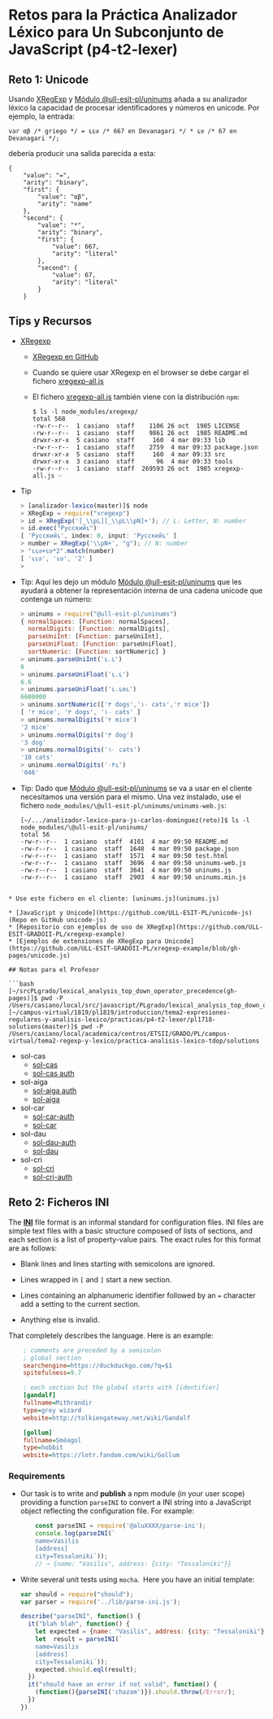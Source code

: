 # Retos para la Práctica Analizador Léxico para Un Subconjunto de JavaScript (p4-t2-lexer)

## Reto 1: Unicode

Usando [XRegExp](http://xregexp.com/) y [Módulo @ull-esit-pl/uninums](https://www.npmjs.com/package/@ull-esit-pl/uninums) añada a su analizador léxico la capacidad de procesar identificadores y números en unicode.
Por ejemplo, la entrada:

```
var αβ /* griego */ = ६६७ /* 667 en Devanagari */ * ६७ /* 67 en Devanagari */;
```

debería producir una salida parecida a esta:

```
{
    "value": "=",
    "arity": "binary",
    "first": {
        "value": "αβ",
        "arity": "name"
    },
    "second": {
        "value": "*",
        "arity": "binary",
        "first": {
            "value": 667,
            "arity": "literal"
        },
        "second": {
            "value": 67,
            "arity": "literal"
        }
    }
```


## Tips y Recursos

* [XRegexp](http://xregexp.com/) 
  - [XRegexp en GitHub](https://github.com/slevithan/xregexp)
  - Cuando se quiere usar XRegexp en el browser se debe cargar el fichero [xregexp-all.js](https://unpkg.com/xregexp/xregexp-all.js)
  - El fichero [xregexp-all.js](https://unpkg.com/xregexp/xregexp-all.js) también viene con la distribución `npm`:

    ```
    $ ls -l node_modules/xregexp/
    total 568
    -rw-r--r--  1 casiano  staff    1106 26 oct  1985 LICENSE
    -rw-r--r--  1 casiano  staff    9861 26 oct  1985 README.md
    drwxr-xr-x  5 casiano  staff     160  4 mar 09:33 lib
    -rw-r--r--  1 casiano  staff    2759  4 mar 09:33 package.json
    drwxr-xr-x  5 casiano  staff     160  4 mar 09:33 src
    drwxr-xr-x  3 casiano  staff      96  4 mar 09:33 tools
    -rw-r--r--  1 casiano  staff  269593 26 oct  1985 xregexp-all.js ☜
    ```
* Tip

  ```js
  > [analizador-lexico(master)]$ node
  > XRegExp = require("xregexp")
  > id = XRegExp('[_\\pL][_\\pL\\pN]+'); // L: Letter, N: number
  > id.exec("Русский६")
  [ 'Русский६', index: 0, input: 'Русский६' ]
  > number = XRegExp('\\pN+', "g"); // N: number
  > "६६७+६७*2".match(number)
  [ '६६७', '६७', '2' ]
  > 
  ```
* Tip: Aquí  les dejo un módulo [Módulo @ull-esit-pl/uninums](https://www.npmjs.com/package/@ull-esit-pl/uninums) que les ayudará a obtener la representación interna de una cadena unicode que contenga un número:

  ```js
  > uninums = require("@ull-esit-pl/uninums")
  { normalSpaces: [Function: normalSpaces],
    normalDigits: [Function: normalDigits],
    parseUniInt: [Function: parseUniInt],
    parseUniFloat: [Function: parseUniFloat],
    sortNumeric: [Function: sortNumeric] }
  > uninums.parseUniInt('६.६')
  6
  > uninums.parseUniFloat('६.६')
  6.6
  > uninums.parseUniFloat('६.६e६')
  6600000
  > uninums.sortNumeric(['٣ dogs','١٠ cats','٢ mice']) 
  [ '٢ mice', '٣ dogs', '١٠ cats' ]
  > uninums.normalDigits('٢ mice')
  '2 mice'
  > uninums.normalDigits('٣ dog')
  '3 dog'
  > uninums.normalDigits('١٠ cats')
  '10 cats'
  > uninums.normalDigits('٠۴६')
  '046'
  ```
* Tip: Dado que [Módulo @ull-esit-pl/uninums](https://www.npmjs.com/package/@ull-esit-pl/uninums) se va a usar en el cliente necesitamos una versión para el mismo. Una vez instalado, use el fichero `node_modules/\@ull-esit-pl/uninums/uninums-web.js`:

  ```
  [~/.../analizador-lexico-para-js-carlos-dominguez(reto)]$ ls -l node_modules/\@ull-esit-pl/uninums/
  total 56
  -rw-r--r--  1 casiano  staff  4101  4 mar 09:50 README.md
  -rw-r--r--  1 casiano  staff  1648  4 mar 09:50 package.json
  -rw-r--r--  1 casiano  staff  1571  4 mar 09:50 test.html
  -rw-r--r--  1 casiano  staff  3696  4 mar 09:50 uninums-web.js
  -rw-r--r--  1 casiano  staff  3641  4 mar 09:50 uninums.js
  -rw-r--r--  1 casiano  staff  2903  4 mar 09:50 uninums.min.js
```

* Use este fichero en el cliente: [uninums.js](uninums.js)

* [JavaScript y Unicode](https://github.com/ULL-ESIT-PL/unicode-js) (Repo en GitHub unicode-js)
* [Repositorio con ejemplos de uso de XRegExp](https://github.com/ULL-ESIT-GRADOII-PL/xregexp-example) 
* [Ejemplos de extensiones de XRegExp para Unicode](https://github.com/ULL-ESIT-GRADOII-PL/xregexp-example/blob/gh-pages/unicode.js)

## Notas para el Profesor

```bash
[~/srcPLgrado/lexical_analysis_top_down_operator_precedence(gh-pages)]$ pwd -P
/Users/casiano/local/src/javascript/PLgrado/lexical_analysis_top_down_operator_precedence
[~/campus-virtual/1819/pl1819/introduccion/tema2-expresiones-regulares-y-analisis-lexico/practicas/p4-t2-lexer/pl1718-solutions(master)]$ pwd -P
/Users/casiano/local/academica/centros/ETSII/GRADO/PL/campus-virtual/tema2-regexp-y-lexico/practica-analisis-lexico-tdop/solutions

```
* sol-cas
  * [sol-cas](https://github.com/ULL-ESIT-PL-1819/analizador-lexico-para-js)
  * [sol-cas auth](https://github.com/ULL-ESIT-PL-1819/crguezl-authmodule)
* sol-aiga
  * [sol-aiga auth](https://github.com/ULL-ESIT-PL-1718/authentication-angeligareta)
  * [sol-aiga](https://github.com/ULL-ESIT-PL-1718/analizador-lexico-para-js-angeligareta)
* sol-car
  * [sol-car-auth](https://github.com/ULL-ESIT-PL-1718/alu0100966589-AuthModule)
  * [sol-car](https://github.com/ULL-ESIT-PL-1718/analizador-lexico-para-js-alu0100966589)
* sol-dau
  * [sol-dau-auth](https://github.com/ULL-ESIT-PL-1718/auth-alu0100973914)
  * [sol-dau](https://github.com/ULL-ESIT-PL-1718/analizador-lexico-para-js-alu0100973914)
* sol-cri
  * [sol-cri](https://github.com/ULL-ESIT-PL-1718/analizador-lexico-para-js-alu0100945850)
  * [sol-cri-auth](https://github.com/ULL-ESIT-PL-1718/auth-alu0100945850)


## Reto 2: Ficheros INI

The **[INI](https://en.wikipedia.org/wiki/INI_file)** file format is an informal standard for configuration files.
INI files are simple text files with a basic structure composed of lists
of sections, and each section is a list of property-value pairs. The
exact rules for this format are as follows:

-   Blank lines and lines starting with semicolons are ignored.

-   Lines wrapped in `[` and `]` start a new section.

-   Lines containing an alphanumeric identifier followed by an `=`
    character add a setting to the current section.

-   Anything else is invalid.

That completely describes the language. Here is an example:

  ```ini
      ; comments are preceded by a semicolon
      ; global section
      searchengine=https://duckduckgo.com/?q=$1
      spitefulness=9.7

      ; each section but the global starts with [identifier]
      [gandalf]
      fullname=Mithrandir
      type=grey wizard
      website=http://tolkiengateway.net/wiki/Gandalf

      [gollum]
      fullname=Sméagol
      type=hobbit
      website=https://lotr.fandom.com/wiki/Gollum
  ```

### Requirements

* Our task is to write and **publish** a npm module (in your user scope) 
providing a function `parseINI` to convert a INI string into a JavaScript object reflecting the
configuration file. For example:

  ```js
      const parseINI = require('@aluXXXX/parse-ini');
      console.log(parseINI(`
      name=Vasilis
      [address]
      city=Tessaloniki`));
      // → {name: "Vasilis", address: {city: "Tessaloniki"}}
  ```

* Write several unit tests using `mocha`.` `Here you have an initial template:

  ```js
  var should = require("should");
  var parser = require('../lib/parse-ini.js');

  describe("parseINI", function() {
    it("blah blah", function() {
      let expected = {name: "Vasilis", address: {city: "Tessaloniki"}};
      let  result = parseINI(`
      name=Vasilis
      [address]
      city=Tessaloniki`));
      expected.should.eql(result);
    })
    it("should have an error if not valid", function() {
      (function(){parseINI('chazam')}).should.throw(/Error/);
    })
  })
  ```


